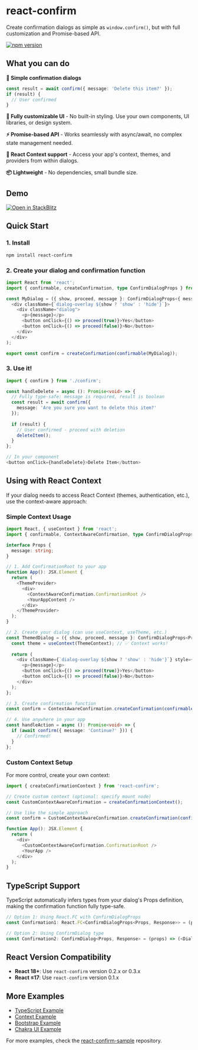 # react-confirm

Create confirmation dialogs as simple as `window.confirm()`, but with full customization and Promise-based API.

[![npm version](https://badge.fury.io/js/react-confirm.svg)](https://badge.fury.io/js/react-confirm)

## What you can do

**🎯 Simple confirmation dialogs**
```typescript
const result = await confirm({ message: 'Delete this item?' });
if (result) {
  // User confirmed
}
```

**🎨 Fully customizable UI** - No built-in styling. Use your own components, UI libraries, or design system.

**⚡ Promise-based API** - Works seamlessly with async/await, no complex state management needed.

**🔄 React Context support** - Access your app's context, themes, and providers from within dialogs.

**📦 Lightweight** - No dependencies, small bundle size.

## Demo
[![Open in StackBlitz](https://developer.stackblitz.com/img/open_in_stackblitz.svg)](https://stackblitz.com/fork/github/haradakunihiko/react-confirm-sample/tree/main/1_typescript)

## Quick Start

### 1. Install
```bash
npm install react-confirm
```

### 2. Create your dialog and confirmation function
```typescript
import React from 'react';
import { confirmable, createConfirmation, type ConfirmDialogProps } from 'react-confirm';

const MyDialog = ({ show, proceed, message }: ConfirmDialogProps<{ message: string }, boolean>) => (
  <div className={`dialog-overlay ${show ? 'show' : 'hide'}`}>
    <div className="dialog">
      <p>{message}</p>
      <button onClick={() => proceed(true)}>Yes</button>
      <button onClick={() => proceed(false)}>No</button>
    </div>
  </div>
);

export const confirm = createConfirmation(confirmable(MyDialog));
```

### 3. Use it!
```typescript
import { confirm } from './confirm';

const handleDelete = async (): Promise<void> => {
  // Fully type-safe: message is required, result is boolean
  const result = await confirm({ 
    message: 'Are you sure you want to delete this item?' 
  });
  
  if (result) {
    // User confirmed - proceed with deletion
    deleteItem();
  }
};

// In your component
<button onClick={handleDelete}>Delete Item</button>
```

## Using with React Context

If your dialog needs to access React Context (themes, authentication, etc.), use the context-aware approach:

### Simple Context Usage

```typescript
import React, { useContext } from 'react';
import { confirmable, ContextAwareConfirmation, type ConfirmDialogProps } from 'react-confirm';

interface Props {
  message: string;
}

// 1. Add ConfirmationRoot to your app
function App(): JSX.Element {
  return (
    <ThemeProvider>
      <div>
        <ContextAwareConfirmation.ConfirmationRoot />
        <YourAppContent />
      </div>
    </ThemeProvider>
  );
}

// 2. Create your dialog (can use useContext, useTheme, etc.)
const ThemedDialog = ({ show, proceed, message }: ConfirmDialogProps<Props, boolean>) => {
  const theme = useContext(ThemeContext); // ✅ Context works!
  
  return (
    <div className={`dialog-overlay ${show ? 'show' : 'hide'}`} style={{ backgroundColor: theme.background }}>
      <p>{message}</p>
      <button onClick={() => proceed(true)}>Yes</button>
      <button onClick={() => proceed(false)}>No</button>
    </div>
  );
};

// 3. Create confirmation function
const confirm = ContextAwareConfirmation.createConfirmation(confirmable(ThemedDialog));

// 4. Use anywhere in your app
const handleAction = async (): Promise<void> => {
  if (await confirm({ message: 'Continue?' })) {
    // Confirmed!
  }
};
```

### Custom Context Setup

For more control, create your own context:

```typescript
import { createConfirmationContext } from 'react-confirm';

// Create custom context (optional: specify mount node)
const CustomContextAwareConfirmation = createConfirmationContext();

// Use like the simple approach
const confirm = CustomContextAwareConfirmation.createConfirmation(confirmable(MyDialog));

function App(): JSX.Element {
  return (
    <div>
      <CustomContextAwareConfirmation.ConfirmationRoot />
      <YourApp />
    </div>
  );
}
```


## TypeScript Support

TypeScript automatically infers types from your dialog's Props definition, making the confirmation function fully type-safe.

```typescript
// Option 1: Using React.FC with ConfirmDialogProps
const Confirmation1: React.FC<ConfirmDialogProps<Props, Response>> = (props) => (<Dialog />);

// Option 2: Using ConfirmDialog type
const Confirmation2: ConfirmDialog<Props, Response> = (props) => (<Dialog />);
```


## React Version Compatibility

- **React 18+**: Use `react-confirm` version 0.2.x or 0.3.x
- **React ≤17**: Use `react-confirm` version 0.1.x


## More Examples

- [TypeScript Example](https://stackblitz.com/fork/github/haradakunihiko/react-confirm-sample/tree/main/1_typescript)
- [Context Example](https://stackblitz.com/fork/github/haradakunihiko/react-confirm-sample/tree/main/2_typescript_using_context)
- [Bootstrap Example](https://codesandbox.io/s/react-confirm-with-react-bootstrap-kjju1)
- [Chakra UI Example](https://codesandbox.io/s/react-confirm-with-chakra-ui-oidpf1)

For more examples, check the [react-confirm-sample](https://github.com/haradakunihiko/react-confirm-sample/) repository.